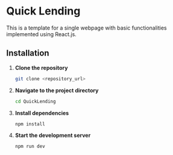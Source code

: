 # Quick Lending

This is a template for a single webpage with basic functionalities implemented using React.js.

## Installation

1. **Clone the repository**  
   ```bash
   git clone <repository_url>
2. **Navigate to the project directory**
   ```bash
   cd QuickLending
3. **Install dependencies**
   ```bash
   npm install
4. **Start the development server**
   ```bash
   npm run dev

